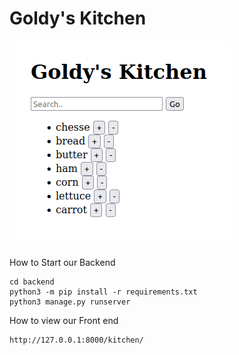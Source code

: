 # Goldy's Kitchen

![Index Page Image](https://github.com/leonitousconforti/goldys-kitchen/blob/backend-mason/Index.png)

How to Start our Backend
```
cd backend
python3 -m pip install -r requirements.txt
python3 manage.py runserver
```

How to view our Front end
```
http://127.0.0.1:8000/kitchen/
```
